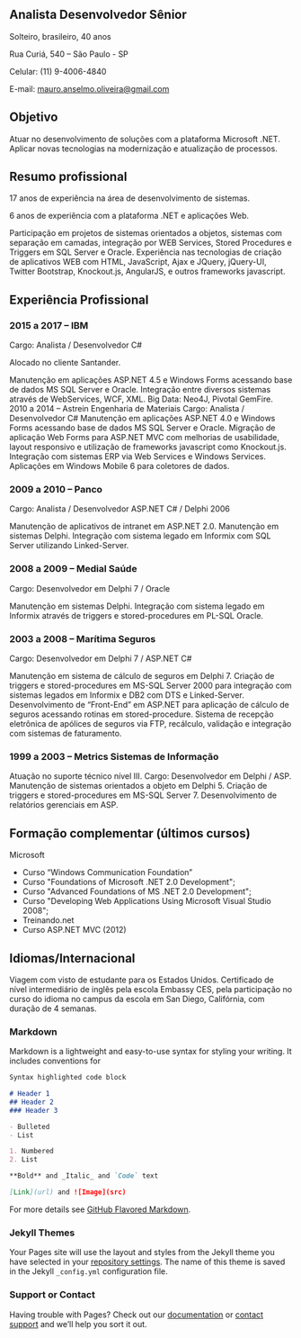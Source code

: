 ## Analista Desenvolvedor Sênior

Solteiro, brasileiro, 40 anos

Rua Curiá, 540 – São Paulo - SP

Celular: (11) 9-4006-4840

E-mail:  mauro.anselmo.oliveira@gmail.com

## Objetivo

Atuar no desenvolvimento de soluções com a plataforma Microsoft .NET. Aplicar novas tecnologias na modernização e atualização de processos.

## Resumo profissional

17 anos de experiência na área de desenvolvimento de sistemas.

6 anos de experiência com a plataforma .NET e aplicações Web.

Participação em projetos de sistemas orientados a objetos, sistemas com separação em camadas, integração por WEB Services, Stored Procedures e Triggers em SQL Server e Oracle. Experiência nas tecnologias de criação de aplicativos WEB com HTML, JavaScript, Ajax e JQuery, jQuery-UI, Twitter Bootstrap, Knockout.js, AngularJS, e outros frameworks javascript.

## Experiência Profissional

### 2015 a 2017 – IBM

Cargo: Analista / Desenvolvedor C#

Alocado no cliente Santander.

Manutenção em aplicações ASP.NET 4.5 e Windows Forms acessando base de dados MS SQL Server e Oracle. Integração entre diversos sistemas através de WebServices, WCF, XML. Big Data: Neo4J, Pivotal GemFire.
2010 a 2014 – Astrein Engenharia de Materiais
Cargo: Analista / Desenvolvedor C#
Manutenção em aplicações ASP.NET 4.0 e Windows Forms acessando base de dados MS SQL Server e Oracle.
Migração de aplicação Web Forms para ASP.NET MVC com melhorias de usabilidade, layout responsivo e utilização de frameworks javascript como Knockout.js.
Integração com sistemas ERP via Web Services e Windows Services. Aplicações em Windows Mobile 6 para coletores de dados.

### 2009 a 2010 – Panco

Cargo: Analista / Desenvolvedor ASP.NET C# / Delphi 2006

Manutenção de aplicativos de intranet em ASP.NET 2.0.
Manutenção em sistemas Delphi. Integração com sistema legado em Informix com SQL Server utilizando Linked-Server.
    
### 2008 a 2009 – Medial Saúde

Cargo: Desenvolvedor em Delphi 7 / Oracle

Manutenção em sistemas Delphi.
Integração com sistema legado em Informix através de triggers e stored-procedures em PL-SQL Oracle.

### 2003 a 2008 – Marítima Seguros

Cargo: Desenvolvedor em Delphi 7 / ASP.NET C#

Manutenção em sistema de cálculo de seguros em Delphi 7.
Criação de triggers e stored-procedures em MS-SQL Server 2000 para integração com sistemas legados em Informix e DB2 com DTS e Linked-Server. Desenvolvimento de “Front-End” em ASP.NET para aplicação de cálculo de seguros acessando rotinas em stored-procedure.
Sistema de recepção eletrônica de apólices de seguros via FTP, recálculo, validação e integração com sistemas de faturamento.

### 1999 a 2003 – Metrics Sistemas de Informação

Atuação no suporte técnico nível III.
Cargo: Desenvolvedor em Delphi / ASP.
Manutenção de sistemas orientados a objeto em Delphi 5. Criação de triggers e stored-procedures em MS-SQL Server 7. Desenvolvimento de relatórios gerenciais em ASP.

## Formação complementar (últimos cursos)

Microsoft

- Curso “Windows Communication Foundation”
- Curso "Foundations of Microsoft .NET 2.0 Development";
- Curso "Advanced Foundations of MS .NET 2.0 Development";
- Curso "Developing Web Applications Using Microsoft Visual Studio 2008";
- Treinando.net
- Curso ASP.NET MVC (2012)

## Idiomas/Internacional

Viagem com visto de estudante para os Estados Unidos.
Certificado de nível intermediário de inglês pela escola Embassy CES, pela participação no curso do idioma no campus da escola em San Diego, Califórnia, com duração de 4 semanas.

### Markdown

Markdown is a lightweight and easy-to-use syntax for styling your writing. It includes conventions for

```markdown
Syntax highlighted code block

# Header 1
## Header 2
### Header 3

- Bulleted
- List

1. Numbered
2. List

**Bold** and _Italic_ and `Code` text

[Link](url) and ![Image](src)
```

For more details see [GitHub Flavored Markdown](https://guides.github.com/features/mastering-markdown/).

### Jekyll Themes

Your Pages site will use the layout and styles from the Jekyll theme you have selected in your [repository settings](https://github.com/mauroao/mauroao.github.io/settings). The name of this theme is saved in the Jekyll `_config.yml` configuration file.

### Support or Contact

Having trouble with Pages? Check out our [documentation](https://help.github.com/categories/github-pages-basics/) or [contact support](https://github.com/contact) and we’ll help you sort it out.
